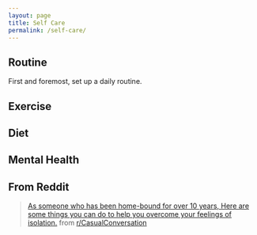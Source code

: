 ```yaml
---
layout: page
title: Self Care
permalink: /self-care/
---
```


## Routine
First and foremost, set up a daily routine.

## Exercise

## Diet

## Mental Health

## From Reddit
<blockquote class="reddit-card" data-card-created="1584634660"><a href="https://www.reddit.com/r/CasualConversation/comments/fkq49b/as_someone_who_has_been_homebound_for_over_10/">As someone who has been home-bound for over 10 years, Here are some things you can do to help you overcome your feelings of isolation.</a> from <a href="http://www.reddit.com/r/CasualConversation">r/CasualConversation</a></blockquote>
<script async src="//embed.redditmedia.com/widgets/platform.js" charset="UTF-8"></script>